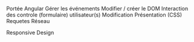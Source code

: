 

Portée Angular
    Gérer les événements
    Modifier / créer le DOM
    Interaction des controle (formulaire) utilisateur(s)
    Modification Présentation (CSS)
    Requetes Réseau


Responsive Design